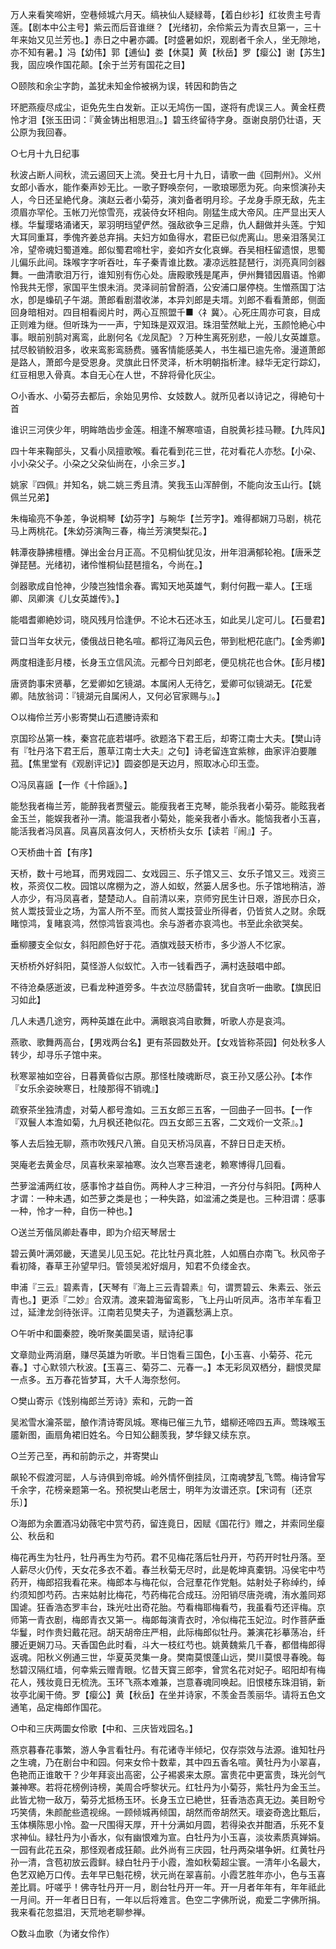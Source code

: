 <!-- { "loadSidebar": true } -->
万人来看笑啼姸，空巷倾城六月天。缟袂仙人疑緑蕚，【着白纱衫】红妆贵主号青莲。【剧本中公主号】紫云而后音谁继？【光绪初，余伶紫云为青衣旦第一，三十年来始又见兰芳也。】赤日之中暑亦蠲。【时盛暑如炽，观剧者千余人，坐无隙地，亦不知有暑。】冯【幼伟】郭【逋仙】娄【休莫】黄【秋岳】罗【瘿公】谢【苏生】我，固应唤作国花颠。【余于兰芳有国花之目】

○颐陔和余尘字韵，盖犹未知金伶被祸为误，转因和韵告之

环肥燕瘦尽成尘，讵免先生白发新。正以无鸠伤一国，遂将有虎误三人。黄金枉费怜才泪【张玉田词：『黄金铸出相思泪』。】碧玉终留待字身。亟谢良朋仍壮语，天公原为我回春。

○七月十九日纪事

秋波占断人间秋，流云遏回天上流。癸丑七月十九日，请歌一曲《回荆州》。义州女郎小香水，能作秦声妙无比。一歌子野唤奈何，一歌琅琊愿为死。向来惯演孙夫人，今日还呈絶代身。演赵云者小菊芬，演刘备者明月珍。子龙身手原无敌，先主须眉亦罕伦。玉帐刀光惊雪亮，戎装侍女环相向。刚猛生成大帝风。庄严显出天人様。华鬘璎珞涌诸天，翠羽明珰望俨然。强敌欲争三足鼎，仇人翻做并头莲。宁知大耳同重耳，季傀齐姜总弃捐。夫妇方如鱼得水，君臣已似虎离山。思亲泪落吴江冷，望帝魂妇蜀道难。郎似蜀君啼杜宇，妾如齐女化哀蝉。吞吴相枉留遗恨，思蜀儿偏乐此间。珠喉字字听吞吐，车子秦青谁比数。凄凉远胜琵琶行，浏亮真同剑器舞。一曲清歌泪万行，谁知别有伤心处。唐殿歌残是尾声，伊州舞错因眉语。怜卿怜我共无憀，家国平生恨未消。灵泽祠前曾酹酒，公安浦口屡停桡。生憎燕国丁沽水，卽是蟂矶子午湖。萧郎看剧潜收涕，本异刘郎是夫壻。刘郎不看看萧郎，侧面回身暗相对。四目相看阅片时，两心互照盟千■〈礻冀〉。心死庄周亦可哀，目成正则难为继。但听珠为一一声，宁知珠是双双泪。珠泪莹然眦上光，玉颜怆絶心中事。眼前别鹄对离鸾，此剧何名《龙凤配》？万种生离死别悲，一般儿女英雄意。拭尽鲛销鲛泪多，收来鸾影鸾肠费。骚客情能感美人，书生福已逾先帝。漫道萧郎是路人，萧郎今是受恩身。灵旗此日怀灵泽，析木明朝指析津。緑华无定行踪幻，红豆相思入骨真。本自无心在人世，不辞将骨化灰尘。

○小香水、小菊芬去都后，余始见男伶、女妓数人。就所见者以诗记之，得絶句十首

谁识三河侠少年，明眸皓齿步金莲。相逢不解寒喧语，自脱黄衫挂马鞭。【九阵风】

四十年来鞠部头，又看小凤擅歌喉。看花看到花三世，花对看花人亦愁。【小朶、小小朶父子。小朶之父朶仙尚在，小余三岁。】

姚家『四佩』并知名，姚二姚三秀且清。笑我玉山浑醉倒，不能向汝玉山行。【姚佩兰兄弟】

朱梅瑜亮不争差，争说桐琴【幼芬字】与畹华【兰芳字】。难得都娴刀马剧，桃花马上两桃花。【朱幼芬演陶三春，梅兰芳演樊梨花。】

韩潭夜静拂檀槽。弹出金台月正高。不见桐仙犹见汝，卅年泪满郁轮袍。【唐釆芝弹琵琶。光绪初，诸伶惟桐仙琵琶擅名，今尚在。】

剑器歌成自怆神，少陵岂独惜余春。寗知天地英雄气，剩付何戡一辈人。【王瑶卿、凤卿演《儿女英雄传》。】

能唱耆卿絶妙词，晓风残月恰逢伊。不论木石还冰玉，如此吴儿定可儿。【石曼君】

营口当年女状元，倭俄战日艳名喧。都将辽海风云色，带到枇杷花底门。【金秀卿】

两度相逢彭月楼，长身玉立信风流。元都今日刘郎老，便见桃花也合休。【彭月楼】

唐贤韵事宋贤摹，乞爱卿如乞镜湖。本属闲人无待乞，爱卿可似镜湖无。【花爱卿。陆放翁词：『镜湖元自属闲人，又何必官家赐与』。】

○以梅伶兰芳小影寄樊山石遗媵诗索和

京国珍丛第一株，秦宫花底若堪呼。欲题洛下君王后，却寄江南士大夫。【樊山诗有『牡丹洛下君王后，蕙草江南士大夫』之句】诗老留连宜紫稼，曲家评泊要雕菰。【焦里堂有《观剧评记》】圆姿卽是天边月，照取冰心印玉壶。

○冯凤喜謡【一作《十伶謡》。】

能愁我者梅兰芳，能醉我者贾璧云。能瘦我者王克琴，能杀我者小菊芬。能眩我者金玉兰，能娱我者孙一清。能温我者小菊处，能亲我者小香水。能恼我者小玉喜，能活我者冯凤喜。凤喜凤喜汝何人，天桥桥头女乐【读若『闹』】子。

○天桥曲十首【有序】

天桥，数十弓地耳，而男戏园二、女戏园三、乐子馆又三、女乐子馆又三。戏资三枚，茶资仅二枚。园馆以席棚为之，游人如蚁，然篓人居多也。乐子馆地稍洁，游人亦少，有冯凤喜者，楚楚动人。自前清以来，京师穷民生计日艰，游民亦日众，贫人鬻技营业之场，为富人所不至。而贫人鬻技营业所得者，仍皆贫人之财。余既睹惊鸿，复睹哀鸿，然惊鸿皆哀鸿也。余与游者亦哀鸿也。书至此余欲哭矣。

垂柳腰支全似女，斜阳颜色好于花。酒旗戏鼓天桥市，多少游人不忆家。

天桥桥外好斜阳，莫怪游人似蚁忙。入市一钱看西子，满村迭鼓唱中郎。

不待沧桑感逝波，已看龙种道旁多。牛衣泣尽肠雷转，犹自贪听一曲歌。【旗民旧习如此】

几人未遇几途穷，两种英雄在此中。满眼哀鸿自歌舞，听歌人亦是哀鸿。

燕歌、歌舞两高台，【男戏两台名】更有茶园数处开。【女戏皆称茶园】何处秋多人转少，却寻乐子馆中来。

秋寒翠袖如空谷，日暮黄昏似古原。那怪杜陵魂断尽，哀王孙又感公孙。【本作『女乐余姿映寒日，杜陵那得不销魂』】

疏寮茶坐独清虚，对菊人都号澹如。三五女郎三五客，一回曲子一回书。【一作『双鬟人本澹如菊，九月枫还艳似花。四五女郎三五客，二文戏价一文茶』。】

筝人去后独无聊，燕市吹残尺八箫。自见天桥冯凤喜，不辞日日走天桥。

哭庵老去黄金尽，凤喜秋来翠袖寒。汝久岂寒吾速老，赖寒博得几回看。

苎萝湓浦两红妆，感事怜才益自伤。两种人才三种泪，一齐分付与斜阳。【两种人才谓：一种未遇，如苎萝之类是也；一种失路，如湓浦之类是也。三种泪谓：感事一种，怜才一种，自伤一种也。】

○送兰芳偕凤卿赴春申，即为介绍天琴居士

碧云黄叶满郊畿，天遣吴儿见玉妃。花比牡丹真北胜，人如鴈白亦南飞。秋风帝子看初降，春草王孙望早归。管领吴淞好烟月，知君不负缕金衣。

申浦『三云』碧素青，【天琴有『海上三云青碧素』句，谓贾碧云、朱素云、张云青也。】更添『二妙』合双清。渡来碧海留鸾影，飞上丹山听凤声。洛巿羊车看卫过，延津龙剑待张评。江南若见樊夫子，为道覊愁满上京。

○午听中和圜秦腔，晚听聚美圜吴语，赋诗纪事

文章勋业两消磨，赚尽英雄为听歌。半日饱看三国色，【小玉喜、小菊芬、花元春。】寸心默领六秋波。【玉喜三、菊芬二、元春一。】本无彩凤双栖分，翻恨灵犀一点多。五万春花皆梦耳，大千人海奈愁何。

○樊山寄示《饯别梅郎兰芳诗》索和，元韵一首

吴淞雪水瀹茶罂，酿作清诗寄凤城。寒梅已催三九节，蜡柳还啼四五声。莺珠喉玉靥新图，画扇角裙旧姓名。今日知公翻羡我，梦华録又续东京。

○兰芳己至，再和前韵示之，并寄樊山

飙轮不假渡河罂，人与诗俱到帝城。岭外情怀倒挂凤，江南魂梦乱飞莺。梅诗曾写千余字，花榜亲题第一名。预祝樊山老居士，明年为汝谱还京。【宋词有〔还京乐〕】

○海郎为余置酒冯幼薇宅中赏芍药，留连竟日，因赋《国花行》赠之，并索同坐瘿公、秋岳和

梅花再生为牡丹，牡丹再生为芍药。君不见梅花落后牡丹开，芍药开时牡丹落。至人薪尽火仍传，天女花多衣不着。春兰秋菊无尽时，此是乾坤真橐钥。冯侯宅中芍药开，梅郎招我看花来。梅郎本与梅花似，合冠羣花作党魁。姑射处子称绰约，绰约须知卽芍药。古来姑射比梅花，芍药梅花合成珏。汾阳销尽唐尧魂，洧水羞同郑国谑。狂香浩态罗丰台，珠光吐出奇花胎。芍看梅耶梅看芍，我虽看芍还评梅。京师第一青衣剧，梅郎青衣又第一。梅郞每演青衣时，冷似梅花玉妃泣。时作菩萨垂华鬘，时作贵妇戴花冠。胡天胡帝庄严相，此际梅郎似牡丹。兼演花衫摹荡冶，纤腰近更娴刀马。天香国色此时看，斗大一枝红芍也。姚黄魏紫几千春，都借梅郎得返魂。阳秋义例通三世，华夏英灵集一身。樊南莫恨蓬山远，樊川莫恨寻春晚。每愁碧汉隔红墙，何幸紫云赠青眼。忆昔天寳三郎李，曾赏名花对妃子。昭阳却有梅花人，残妆竟日无梳洗。玉环飞燕本难兼，岂意春魂同唤起。旧恨楼东珠泪销，新妆亭北阑干倚。罗【瘿公】黄【秋岳】在坐并诗家，不羡金吾羡丽华。请将五色文通笔，品定梅郎作国花。

○中和三庆两圜女伶歌【中和、三庆皆戏园名。】

燕京暮春花事繁，游人争言看牡丹。有花诸寺半倾圮，仅存崇效与法源。谁知牡丹之生魂，乃在剧台中和园。何来女伶十数辈，其中四五香名喧。黄牡丹为小翠喜，色艳而正谁敢干？少年拜衮出高密，公子裼裘来太原。富贵花中更富贵，珠光剑气兼神寒。若将花榜例诗榜，美周合呼黎状元。红牡丹为小菊芬，紫牡丹为金玉兰。此皆尤物一敌万，菊芬尤抵杨玉环。长身玉立已絶世，狂香浩态真无边。美目盼兮巧笑倩，朱颜酡些遗视绵。一顾倾城再倾国，胡然而帝胡然天。瓌姿奇逸比甄后，玉体横陈思小怜。盈一尺围得天厚，开十分满如月圆，若得染衣并酣酒，乐死不复求神仙。緑牡丹为小香水，似有幽恨难为宣。白牡丹为小玉喜，淡妆素质真婵娟。一园有此花五朶，那怪观者成狂颠。此外尚有三庆园，牡丹两朶堪争姸。红黄牡丹孙一清，含苞初放云霞鲜。緑白牡丹于小霞，澹如秋菊超尘寰。一清年小名最大，色艺双絶万口传。去年早已魁花榜，状元尚在翠喜前。小霞艺胜年亦小，色与玉喜差比肩。吁嗟乎！佛寺牡丹开一月，剧台牡丹开一年。开一月者年年有，年年祗此一月间。开一年者日日有，一年以后将难言。色空二字佛所说，痴爱二字佛所捐。我来看花忽揾泪，天荒地老聊参禅。

○数斗血歌（为诸女伶作）

